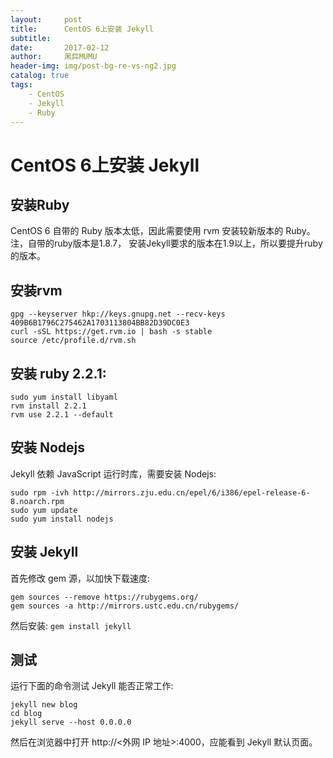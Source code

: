 ```yaml
---
layout:     post
title:      CentOS 6上安装 Jekyll            
subtitle:  
date:       2017-02-12
author:     凩茻MUMU
header-img: img/post-bg-re-vs-ng2.jpg  
catalog: true   
tags:                           
    - CentOS  
    - Jekyll
    - Ruby
---
```


# CentOS 6上安装 Jekyll
## 安装Ruby
CentOS 6 自带的 Ruby 版本太低，因此需要使用 rvm 安装较新版本的 Ruby。 
注，自带的ruby版本是1.8.7， 安装Jekyll要求的版本在1.9以上，所以要提升ruby的版本。
## 安装rvm
```
gpg --keyserver hkp://keys.gnupg.net --recv-keys 409B6B1796C275462A1703113804BB82D39DC0E3
curl -sSL https://get.rvm.io | bash -s stable
source /etc/profile.d/rvm.sh
```
## 安装 ruby 2.2.1:
```
sudo yum install libyaml
rvm install 2.2.1
rvm use 2.2.1 --default
```
## 安装 Nodejs
Jekyll 依赖 JavaScript 运行时库，需要安装 Nodejs:
```
sudo rpm -ivh http://mirrors.zju.edu.cn/epel/6/i386/epel-release-6-8.noarch.rpm
sudo yum update
sudo yum install nodejs
```
## 安装 Jekyll
首先修改 gem 源，以加快下载速度:
```
gem sources --remove https://rubygems.org/
gem sources -a http://mirrors.ustc.edu.cn/rubygems/
```
然后安装:
`gem install jekyll`
## 测试
运行下面的命令测试 Jekyll 能否正常工作:
```
jekyll new blog
cd blog
jekyll serve --host 0.0.0.0
```
然后在浏览器中打开 http://<外网 IP 地址>:4000，应能看到 Jekyll 默认页面。